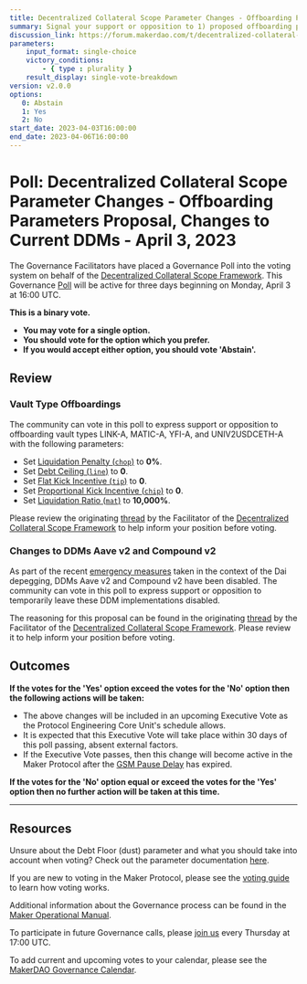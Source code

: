```yaml
---
title: Decentralized Collateral Scope Parameter Changes - Offboarding Parameters Proposal, Changes to Current DDMs - April 3, 2023
summary: Signal your support or opposition to 1) proposed offboarding parameters for LINK-A, MATIC-A, YFI-A, UNIV2USDCETH-A and 2) changes to DDMs Aave v2 and Compound v2.
discussion_link: https://forum.makerdao.com/t/decentralized-collateral-scope-parameter-changes-1-april-2023/20302
parameters:
    input_format: single-choice
    victory_conditions:
        - { type : plurality }
    result_display: single-vote-breakdown
version: v2.0.0
options:
   0: Abstain
   1: Yes
   2: No
start_date: 2023-04-03T16:00:00
end_date: 2023-04-06T16:00:00
---
```

# Poll: Decentralized Collateral Scope Parameter Changes - Offboarding Parameters Proposal, Changes to Current DDMs - April 3, 2023

The Governance Facilitators have placed a Governance Poll into the voting system on behalf of the [Decentralized Collateral Scope Framework](https://mips.makerdao.com/mips/details/MIP104). This Governance [Poll](https://manual.makerdao.com/governance/governance-cycle/weekly-governance-cycle#weekly-governance-cycle-definitions-mip16c1) will be active for three days beginning on Monday, April 3 at 16:00 UTC.

**This is a binary vote.**
- **You may vote for a single option.**
- **You should vote for the option which you prefer.**
- **If you would accept either option, you should vote 'Abstain'.**

## Review

### Vault Type Offboardings

The community can vote in this poll to express support or opposition to offboarding vault types LINK-A, MATIC-A, YFI-A, and UNIV2USDCETH-A with the following parameters:

- Set [Liquidation Penalty (`chop`)](https://manual.makerdao.com/parameter-index/vault-risk/param-liquidation-penalty) to **0%**.
- Set [Debt Ceiling (`line`)](https://manual.makerdao.com/parameter-index/vault-risk/param-debt-ceiling) to **0**.
- Set [Flat Kick Incentive (`tip`)](https://manual.makerdao.com/parameter-index/collateral-auction/param-flat-kick-incentive) to **0**.
- Set [Proportional Kick Incentive (`chip`)](https://manual.makerdao.com/parameter-index/collateral-auction/param-proportional-kick-incentive) to **0**.
- Set [Liquidation Ratio (`mat`)](https://manual.makerdao.com/parameter-index/vault-risk/param-liquidation-ratio) to **10,000%**.

Please review the originating [thread](https://forum.makerdao.com/t/decentralized-collateral-scope-parameter-changes-1-april-2023/20302) by the Facilitator of the [Decentralized Collateral Scope Framework](https://mips.makerdao.com/mips/details/MIP104) to help inform your position before voting.

### Changes to DDMs Aave v2 and Compound v2

As part of the recent [emergency measures](https://forum.makerdao.com/t/emergency-proposal-risk-and-governance-parameter-changes-11-march-2023/20125) taken in the context of the Dai depegging, DDMs Aave v2 and Compound v2 have been disabled. The community can vote in this poll to express support or opposition to temporarily leave these DDM implementations disabled.

The reasoning for this proposal can be found in the originating [thread](https://forum.makerdao.com/t/decentralized-collateral-scope-parameter-changes-1-april-2023/20302) by the Facilitator of the [Decentralized Collateral Scope Framework](https://mips.makerdao.com/mips/details/MIP104). Please review it to help inform your position before voting.

## Outcomes

**If the votes for the 'Yes' option exceed the votes for the 'No' option then the following actions will be taken:**
* The above changes will be included in an upcoming Executive Vote as the Protocol Engineering Core Unit's schedule allows.
* It is expected that this Executive Vote will take place within 30 days of this poll passing, absent external factors.
* If the Executive Vote passes, then this change will become active in the Maker Protocol after the [GSM Pause Delay](https://manual.makerdao.com/parameter-index/core/param-gsm-pause-delay) has expired.

**If the votes for the 'No' option equal or exceed the votes for the 'Yes' option then no further action will be taken at this time.**

---

## Resources

Unsure about the Debt Floor (dust) parameter and what you should take into account when voting? Check out the parameter documentation [here](https://manual.makerdao.com/parameter-index/vault-risk/param-debt-floor).

If you are new to voting in the Maker Protocol, please see the [voting guide](https://manual.makerdao.com/governance/voting-in-makerdao/on-chain-governance) to learn how voting works.

Additional information about the Governance process can be found in the [Maker Operational Manual](https://manual.makerdao.com).

To participate in future Governance calls, please [join us](https://forum.makerdao.com/tag/pubcall-:-governance-and-risk) every Thursday at 17:00 UTC.

To add current and upcoming votes to your calendar, please see the [MakerDAO Governance Calendar](https://manual.makerdao.com/makerdao/calendars/governance-calendar).
